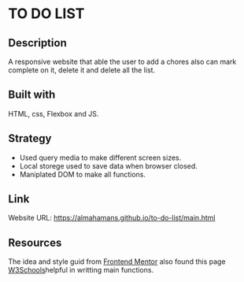 # TO DO LIST
## Description
A responsive website that able the user to add a chores also can mark complete on it, delete it and delete all the list. 
## Built with
HTML, css, Flexbox and JS. 
## Strategy
- Used query media to make different screen sizes.
- Local storege used to save data when browser closed.
- Maniplated DOM to make all functions.
## Link
Website URL: https://almahamans.github.io/to-do-list/main.html
## Resources
The idea and style guid from [Frontend Mentor](https://www.frontendmentor.io/challenges/todo-app-Su1_KokOW) also found this page [W3Schools](https://www.w3schools.com/howto/howto_js_todolist.asp)helpful in writting main functions.
